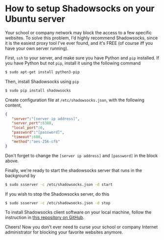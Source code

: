 # How to setup Shadowsocks on your Ubuntu server

Your school or company network may block the access to a few specific websites. To solve this problem, I'd highly recommend Shadowsocks, since it is the easiest proxy tool I've ever found, and it's FREE (of course iff you have your own server running).

First, `ssh` to your server, and make sure you have Python and `pip` installed. If you have Python but not `pip`, install it using the following command

```bash
$ sudo apt-get install python3-pip
```

Then, install Shadowsocks using `pip`

```bash
$ sudo pip install shadowsocks
```

Create configuration file at `/etc/shadowsocks.json`, with the following content,

```json
{
   "server":"[server ip address]",
   "server_port":8388,
   "local_port":0,
   "password":"[password]",
   "timeout":600,
   "method":"aes-256-cfb"
}
```

Don't forget to change the `[server ip address]` and `[password]` in the block above.

Finally, we're ready to start the shadowsocks server that runs in the background by 

```bash
$ sudo ssserver -c /etc/shadowsocks.json -d start
```

If you wish to stop the Shadowsocks server, do this

```bash
$ sudo ssserver -c /etc/shadowsocks.json -d stop
```

To install Shadowsocks client software on your local machine, follow the instruction in [this repository on GitHub](https://github.com/shadowsocks/shadowsocks-gui).

Cheers! Now you don't ever need to curse your school or company Internet administrator for blocking your favorite websites anymore.
